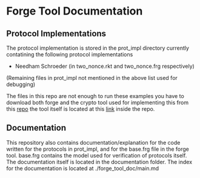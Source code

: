 # Forge Tool Documentation
## Protocol Implementations 
The protocol implementation is stored in the prot_impl directory currently contatining the following protocol implementations 

- Needham Schroeder (in two_nonce.rkt and two_nonce.frg respectively)

(Remaining files in prot_impl not mentioned in the above list used for debugging)

The files in this repo are not enough to run these examples you have to download both forge and the crypto tool used for implementing this from this [repo](https://github.com/tnelson/Forge/tree/main) the tool itself is located at this [link](https://github.com/tnelson/Forge/tree/main/forge/domains/crypto) inside the repo.
## Documentation
This repository also contains documentation/explanation for the code written for the protocols in prot_impl, and for the base.frg file in the forge tool. base.frg contains the model used for verification of protocols itself.
The documentation itself is located in the documentation folder. The index for the documentation is located at ./forge_tool_doc/main.md